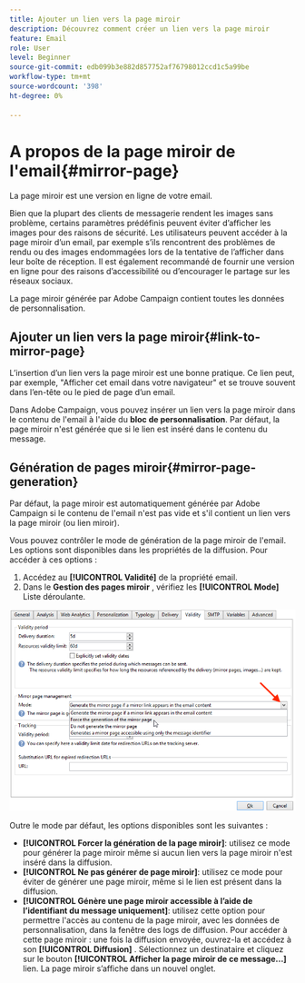 ```yaml
---
title: Ajouter un lien vers la page miroir
description: Découvrez comment créer un lien vers la page miroir
feature: Email
role: User
level: Beginner
source-git-commit: edb099b3e882d857752af76798012ccd1c5a99be
workflow-type: tm+mt
source-wordcount: '398'
ht-degree: 0%

---
```


# A propos de la page miroir de l&#39;email{#mirror-page}

La page miroir est une version en ligne de votre email.

Bien que la plupart des clients de messagerie rendent les images sans problème, certains paramètres prédéfinis peuvent éviter d’afficher les images pour des raisons de sécurité. Les utilisateurs peuvent accéder à la page miroir d’un email, par exemple s’ils rencontrent des problèmes de rendu ou des images endommagées lors de la tentative de l’afficher dans leur boîte de réception. Il est également recommandé de fournir une version en ligne pour des raisons d’accessibilité ou d’encourager le partage sur les réseaux sociaux.

La page miroir générée par Adobe Campaign contient toutes les données de personnalisation.

## Ajouter un lien vers la page miroir{#link-to-mirror-page}

L’insertion d’un lien vers la page miroir est une bonne pratique. Ce lien peut, par exemple, &quot;Afficher cet email dans votre navigateur&quot; et se trouve souvent dans l’en-tête ou le pied de page d’un email.

Dans Adobe Campaign, vous pouvez insérer un lien vers la page miroir dans le contenu de l&#39;email à l&#39;aide du **bloc de personnalisation**. Par défaut, la page miroir n&#39;est générée que si le lien est inséré dans le contenu du message.

<!--For more on personalization blocks insertion, refer to [Personalization blocks](personalization-blocks.md).-->

## Génération de pages miroir{#mirror-page-generation}

Par défaut, la page miroir est automatiquement générée par Adobe Campaign si le contenu de l&#39;email n&#39;est pas vide et s&#39;il contient un lien vers la page miroir (ou lien miroir).

Vous pouvez contrôler le mode de génération de la page miroir de l&#39;email. Les options sont disponibles dans les propriétés de la diffusion. Pour accéder à ces options :

1. Accédez au **[!UICONTROL Validité]** de la propriété email.
1. Dans le **Gestion des pages miroir** , vérifiez les **[!UICONTROL Mode]** Liste déroulante.

![](assets/mirror-page-generation.png)

Outre le mode par défaut, les options disponibles sont les suivantes :

* **[!UICONTROL Forcer la génération de la page miroir]**: utilisez ce mode pour générer la page miroir même si aucun lien vers la page miroir n&#39;est inséré dans la diffusion.
* **[!UICONTROL Ne pas générer de page miroir]**: utilisez ce mode pour éviter de générer une page miroir, même si le lien est présent dans la diffusion.
* **[!UICONTROL Génère une page miroir accessible à l’aide de l’identifiant du message uniquement]**: utilisez cette option pour permettre l&#39;accès au contenu de la page miroir, avec les données de personnalisation, dans la fenêtre des logs de diffusion. Pour accéder à cette page miroir : une fois la diffusion envoyée, ouvrez-la et accédez à son **[!UICONTROL Diffusion]** . Sélectionnez un destinataire et cliquez sur le bouton **[!UICONTROL Afficher la page miroir de ce message...]** lien. La page miroir s’affiche dans un nouvel onglet.

